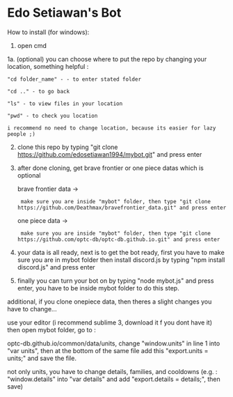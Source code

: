 # Edo Setiawan's Bot

How to install (for windows):

1. open cmd

1a. (optional) you can choose where to put the repo by changing your location, something helpful :

	"cd folder_name" - - to enter stated folder

	"cd .." - to go back

	"ls" - to view files in your location

	"pwd" - to check you location

	i recommend no need to change location, because its easier for lazy people ;)

2. clone this repo by typing "git clone https://github.com/edosetiawan1994/mybot.git" and press enter

3. after done cloning, get brave frontier or one piece datas which is optional

	brave frontier data -> 

		make sure you are inside "mybot" folder, then type "git clone https://github.com/Deathmax/bravefrontier_data.git" and press enter

	one piece data ->

		make sure you are inside "mybot" folder, then type "git clone https://github.com/optc-db/optc-db.github.io.git" and press enter

4. your data is all ready, next is to get the bot ready, first you have to make sure you are in mybot folder then install discord.js by typing "npm install discord.js" and press enter

5. finally you can turn your bot on by typing "node mybot.js" and press enter, you have to be inside mybot folder to do this step.


additional, if you clone onepiece data, then theres a slight changes you have to change...

use your editor (i recommend sublime 3, download it f you dont have it) then open mybot folder, go to : 

optc-db.github.io/common/data/units, change "window.units" in line 1 into "var units", then at the bottom of the same file add this "export.units = units;" and save the file.

not only units, you have to change details, families, and cooldowns (e.g. : "window.details" into "var details" and add "export.details = details;", then save)